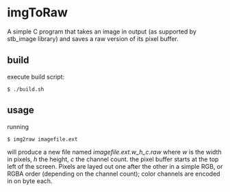 # imgToRaw

A simple C program that takes an image in output (as supported by stb_image library) and saves a raw version of its pixel buffer.

## build

execute build script:

```
$ ./build.sh
```

## usage

running

```
$ img2raw imagefile.ext 
```

will produce a new file named *imagefile.ext.w_h_c.raw* where *w* is the width in pixels, *h* the height, *c* the channel count.
the pixel buffer starts at the top left of the screen. Pixels are layed out one after the other in a simple RGB, or RGBA order (depending on the channel count); color channels are encoded in on byte each.  